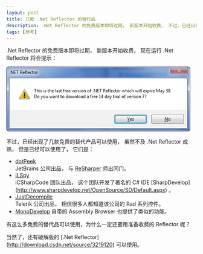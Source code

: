 ```yaml
---
layout: post
title: 几款 .Net Reflector 的替代品
description: .Net Reflector 的免费版本即将过期， 新版本开始收费， 不过，已经出现了几款免费的替代产品可以使用， 虽然不及 .Net Reflector 成熟， 但是已经可以使用了
tags: [参考]
---
```


.Net Reflector 的免费版本即将过期， 新版本开始收费， 现在运行 .Net Reflector 将会提示：

![.Net Reflector 的免费版本即将过期](/assets/post-images/reflactor-expires-dialog.png)

不过，已经出现了几款免费的替代产品可以使用， 虽然不及 .Net Reflector 成熟， 但是已经可以使用了， 它们是：

* [dotPeek](http://www.jetbrains.com/decompiler/)  
  JetBrains 公司出品， 与 [ReSharper](http://www.jetbrains.com/resharper/) 师出同门。
* [ILSpy](http://wiki.sharpdevelop.net/ilspy.ashx)  
  iCSharpCode 团队出品， 这个团队开发了著名的 C# IDE [SharpDevelop] (http://www.sharpdevelop.net/OpenSource/SD/Default.aspx) 。
* [JustDecompile](http://www.telerik.com/products/decompiling.aspx)  
  Telerik 公司出品， 相信很多人都知道该公司的 Rad 系列控件。
* [MonoDevelop](http://monodevelop.com/) 自带的 Assembly Browser 也提供了类似的功能。

有这么多免费的替代品可以使用，为什么一定还要用准备收费的 Reflector 呢？

当然了，还有破解版的 [.Net Reflector] (http://download.csdn.net/source/3219120) 可以使用。